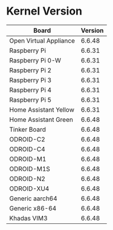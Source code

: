
# Kernel Version

| Board | Version |
|-------|---------|
| Open Virtual Appliance | 6.6.48 |
| Raspberry Pi | 6.6.31 |
| Raspberry Pi 0-W | 6.6.31 |
| Raspberry Pi 2 | 6.6.31 |
| Raspberry Pi 3 | 6.6.31 |
| Raspberry Pi 4 | 6.6.31 |
| Raspberry Pi 5 | 6.6.31 |
| Home Assistant Yellow | 6.6.31 |
| Home Assistant Green | 6.6.48 |
| Tinker Board | 6.6.48 |
| ODROID-C2 | 6.6.48 |
| ODROID-C4 | 6.6.48 |
| ODROID-M1 | 6.6.48 |
| ODROID-M1S | 6.6.48 |
| ODROID-N2 | 6.6.48 |
| ODROID-XU4 | 6.6.48 |
| Generic aarch64 | 6.6.48 |
| Generic x86-64 | 6.6.48 |
| Khadas VIM3 | 6.6.48 |
